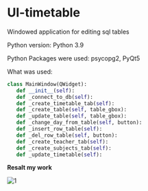 # UI-timetable
Windowed application for editing sql tables


Python version: Python 3.9


Python Packages were used: psycopg2, PyQt5


What was used:

 ```Python
 class MainWindow(QWidget):
    def __init__(self):
    def _connect_to_db(self):
    def _create_timetable_tab(self):
    def _create_table(self, table_gbox):
    def _update_table(self, table_gbox):
    def _change_day_from_table(self, button):
    def _insert_row_table(self):
    def _del_row_table(self, button):
    def _create_teacher_tab(self): 
    def _create_subjects_tab(self):
    def _update_timetable(self):
```

**Resalt my work**

![1](https://user-images.githubusercontent.com/90320554/146653845-cc9ae068-e30f-4d55-8c1b-2c384bd0ef54.jpg)


